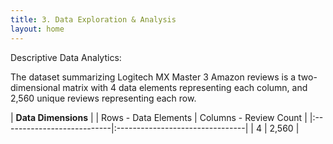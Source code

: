 ```yaml
---
title: 3. Data Exploration & Analysis
layout: home
---
```


Descriptive Data Analytics:

The dataset summarizing Logitech MX Master 3 Amazon reviews is a two-dimensional matrix with 4 data elements representing each column, and 2,560 unique reviews representing each row. 

| **Data Dimensions**                                          |
| Rows - Data Elements       | Columns - Review Count          |
|:---------------------------|:--------------------------------|
|  4                         |  2,560                          |
